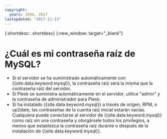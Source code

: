 ```yaml
---
copyright:
  years: 1994, 2017
lastupdated: "2017-11-13"
---
```


{:shortdesc: .shortdesc}
{:new_window: target="_blank"}

# ¿Cuál es mi contraseña raíz de MySQL?

* Si el servidor se ha suministrado automáticamente con {{site.data.keyword.mysql}}, la contraseña raíz será la misma que la contraseña raíz del servidor.
* Si Plesk se suministra automáticamente en el servidor, utilice "admin" y la contraseña de administrador para Plesk.
* Si ha instalado {{site.data.keyword.mysql}} a través de origen, RPM, o up2date, las contraseñas de la cuenta raíz inicial estarán vacías. Cualquiera puede conectarse al servidor de {{site.data.keyword.mysql}} como raíz sin una contraseña y otorgársele todos los privilegios, a menos que establezca la contraseña raíz durante o después de la instalación de {{site.data.keyword.mysql}}.
